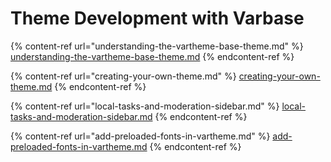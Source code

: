 # Theme Development with Varbase

{% content-ref url="understanding-the-vartheme-base-theme.md" %}
[understanding-the-vartheme-base-theme.md](understanding-the-vartheme-base-theme.md)
{% endcontent-ref %}

{% content-ref url="creating-your-own-theme.md" %}
[creating-your-own-theme.md](creating-your-own-theme.md)
{% endcontent-ref %}

{% content-ref url="local-tasks-and-moderation-sidebar.md" %}
[local-tasks-and-moderation-sidebar.md](local-tasks-and-moderation-sidebar.md)
{% endcontent-ref %}

{% content-ref url="add-preloaded-fonts-in-vartheme.md" %}
[add-preloaded-fonts-in-vartheme.md](add-preloaded-fonts-in-vartheme.md)
{% endcontent-ref %}







